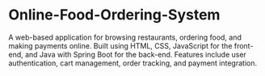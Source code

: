 # Online-Food-Ordering-System
A web-based application for browsing restaurants, ordering food, and making payments online. Built using HTML, CSS, JavaScript for the front-end, and Java with Spring Boot for the back-end. Features include user authentication, cart management, order tracking, and payment integration.
